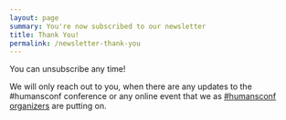 ```yaml
---
layout: page
summary: You're now subscribed to our newsletter
title: Thank You!
permalink: /newsletter-thank-you
---
```


You can unsubscribe any time!

We will only reach out to you, when there are any updates to the #humansconf conference or any online event that we as [#humansconf organizers](/organizers) are putting on.
